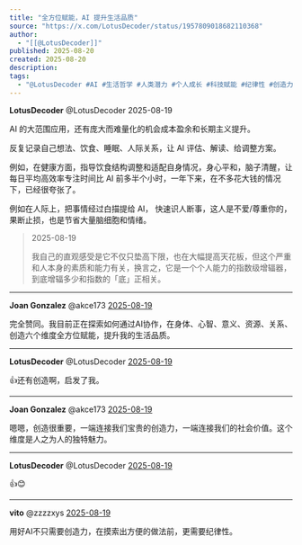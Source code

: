 ```yaml
---
title: "全方位赋能，AI 提升生活品质"
source: "https://x.com/LotusDecoder/status/1957809018682110368"
author:
  - "[[@LotusDecoder]]"
published: 2025-08-20
created: 2025-08-20
description:
tags:
  - "@LotusDecoder #AI #生活哲学 #人类潜力 #个人成长 #科技赋能 #纪律性 #创造力"
---
```

**LotusDecoder** @LotusDecoder 2025-08-19

AI 的大范围应用，还有庞大而难量化的机会成本盈余和长期主义提升。

反复记录自己想法、饮食、睡眠、人际关系，让 AI 评估、解读、给调整方案。

例如，在健康方面，指导饮食结构调整和适配自身情况，身心平和，脑子清醒，让每日平均高效率专注时间比 AI 前多半个小时，一年下来，在不多花大钱的情况下，已经很夸张了。

例如在人际上，把事情经过白描提给 AI， 快速识人断事，这人是不爱/尊重你的，果断止损，也是节省大量脑细胞和情绪。

> 2025-08-19
> 
> 我自己的直观感受是它不仅只垫高下限，也在大幅提高天花板，但这个严重和人本身的素质和能力有关，换言之，它是一个个人能力的指数级增辐器，到底增辐多少和指数的「底」正相关。

---

**Joan Gonzalez** @akce173 [2025-08-19](https://x.com/akce173/status/1957823867293970797)

完全赞同。我目前正在探索如何通过AI协作，在身体、心智、意义、资源、关系、创造六个维度全方位赋能，提升我的生活品质。

---

**LotusDecoder** @LotusDecoder [2025-08-19](https://x.com/LotusDecoder/status/1957824512268869705)

👍还有创造啊，启发了我。

---

**Joan Gonzalez** @akce173 [2025-08-19](https://x.com/akce173/status/1957825912398840135)

嗯嗯，创造很重要，一端连接我们宝贵的创造力，一端连接我们的社会价值。这个维度是人之为人的独特魅力。

---

**LotusDecoder** @LotusDecoder [2025-08-19](https://x.com/LotusDecoder/status/1957826244944290050)

👍😊

---

**vito** @zzzzxys [2025-08-19](https://x.com/zzzzxys/status/1957888019614298313)

用好AI不只需要创造力，在摸索出方便的做法前，更需要纪律性。